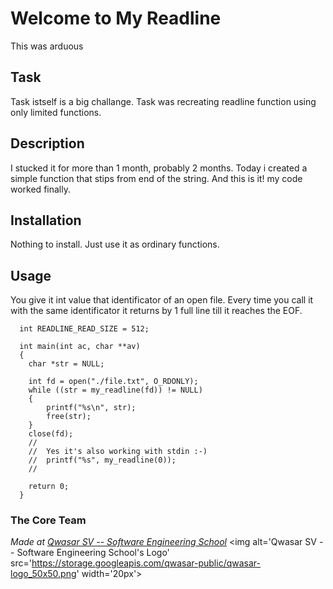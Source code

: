# Welcome to My Readline
This was arduous

## Task
Task istself is a big challange. Task was recreating readline function using only limited functions.

## Description
I stucked it for more than 1 month, probably 2 months. Today i created a simple function that stips from end of the string. And this is it! my code worked finally.

## Installation
Nothing to install. Just use it as ordinary functions.

## Usage
You give it int value that identificator of an open file. Every time you call it with the same identificator it returns by 1 full line till it reaches the EOF.
```
  int READLINE_READ_SIZE = 512;
  
  int main(int ac, char **av)
  {
    char *str = NULL;
  
    int fd = open("./file.txt", O_RDONLY);
    while ((str = my_readline(fd)) != NULL)
    {
        printf("%s\n", str);
        free(str);
    }
    close(fd);
    //
    //  Yes it's also working with stdin :-)
    //  printf("%s", my_readline(0));
    //
  
    return 0;
  }
```

### The Core Team


<span><i>Made at <a href='https://qwasar.io'>Qwasar SV -- Software Engineering School</a></i></span>
<span><img alt='Qwasar SV -- Software Engineering School's Logo' src='https://storage.googleapis.com/qwasar-public/qwasar-logo_50x50.png' width='20px'></span>
